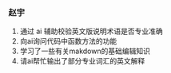 <!--by 赵宇-->
### 赵宇
1. 通过 ai 辅助校验英文版说明术语是否专业准确
2. 向ai询问代码中函数方法的功能
3. 学习了一些有关makdown的基础编辑知识
4. 请ai帮忙输出了部分专业词汇的英文解释

